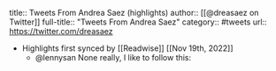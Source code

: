 title:: Tweets From Andrea Saez (highlights)
author:: [[@dreasaez on Twitter]]
full-title:: "Tweets From Andrea Saez"
category:: #tweets
url:: https://twitter.com/dreasaez

- Highlights first synced by [[Readwise]] [[Nov 19th, 2022]]
	- @lennysan None really, I like to follow this: